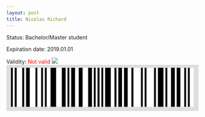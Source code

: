 ```yaml
---
layout: post
title: Nicolas Richard
---
```


Status: Bachelor/Master student

Expiration date: 2019.01.01

Validity: <font color="red"> Not valid</font> 
![](/members/img/Nicolas_Richard.png)
![](/members/img/bar.png)
